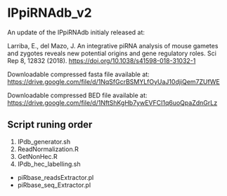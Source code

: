 # IPpiRNAdb_v2

An update of the IPpiRNAdb initialy released at:

Larriba, E., del Mazo, J. An integrative piRNA analysis of mouse gametes and zygotes reveals new potential origins and gene regulatory roles. Sci Rep 8, 12832 (2018). https://doi.org/10.1038/s41598-018-31032-1



Downloadable compressed fasta file available at: https://drive.google.com/file/d/1NqSfGcrBSMYLfOyUaJ10djiQem7ZUfWE

Downloadable compressed BED file available at: https://drive.google.com/file/d/1NftShKgHb7ywEVFCI1q6uoQpaZdnGrLz


## Script runing order

1. IPdb_generator.sh
2. ReadNormalization.R
3. GetNonHec.R
4. IPdb_hec_labelling.sh

* piRbase_readsExtractor.pl
* piRbase_seq_Extractor.pl
